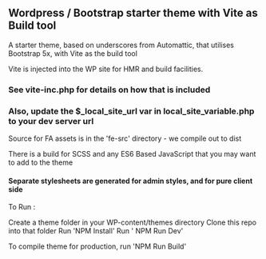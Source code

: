 ## Wordpress / Bootstrap starter theme with Vite as Build tool

A starter theme, based on underscores from Automattic, that utilises Bootstrap 5x, with Vite as the build tool

Vite is injected into the WP site for HMR and build facilities. 
### See vite-inc.php for details on how that is included
### Also, update the $_local_site_url var in local_site_variable.php to your dev server url

Source for FA assets is in the 'fe-src' directory - we compile out to dist


There is a build for SCSS and any ES6 Based JavaScript that you may want to add to the theme

#### Separate stylesheets are generated for admin styles, and for pure client side

To Run :

Create a theme folder in your WP-content/themes directory
Clone this repo into that folder
Run 'NPM Install'
Run ' NPM Run Dev'

To compile theme for production, run 'NPM Run Build'

